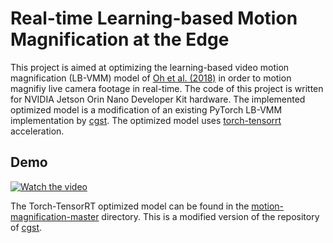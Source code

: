 # Real-time Learning-based Motion Magnification at the Edge

This project is aimed at optimizing the learning-based video motion magnification (LB-VMM) model of [Oh et al. (2018)](https://arxiv.org/abs/1804.02684) in order to motion magnifiy live camera footage in real-time. The code of this project is written for NVIDIA Jetson Orin Nano Developer Kit hardware. The implemented optimized model is a modification of an existing PyTorch LB-VMM implementation by [cgst](https://github.com/cgst/motion-magnification). The optimized model uses [torch-tensorrt](https://pytorch.org/TensorRT/) acceleration. 

## Demo
[![Watch the video](https://img.youtube.com/vi/Vuabf5AByak/maxresdefault.jpg)](https://youtu.be/Vuabf5AByak)

The Torch-TensorRT optimized model can be found in the [motion-magnification-master](motion-magnification-master) directory. This is a modified version of the repository of [cgst](https://github.com/cgst/motion-magnification).
